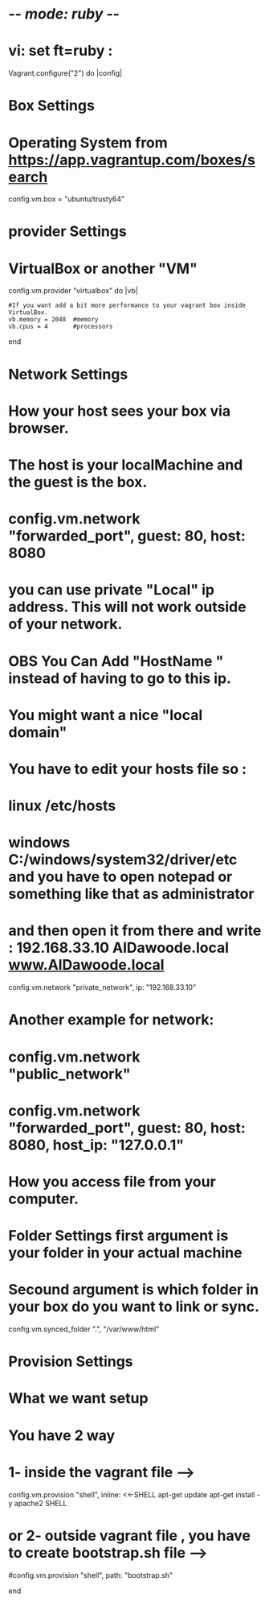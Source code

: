 # -*- mode: ruby -*-
# vi: set ft=ruby :


Vagrant.configure("2") do |config|


  # Box Settings 
  # Operating System from https://app.vagrantup.com/boxes/search
  config.vm.box = "ubuntu/trusty64"



  # provider Settings
  # VirtualBox or another "VM"  
  config.vm.provider "virtualbox" do |vb|

    #If you want add a bit more performance to your vagrant box inside VirtualBox.
    vb.memory = 2048  #memory
    vb.cpus = 4       #processors
  end



  # Network Settings
  # How your host sees your box via browser.

  # The host is your localMachine and the guest is the box.
  #  config.vm.network "forwarded_port", guest: 80, host: 8080

 

  # you can use private "Local" ip address. This will not work outside of your network.
  # OBS You Can Add "HostName " instead of having to go to this ip.
  # You might want a nice "local domain"
  # You have to edit your hosts file so :
  # linux /etc/hosts
  # windows C:/windows/system32/driver/etc and you have to open notepad or something like that as administrator
  # and then open it from there and write : 192.168.33.10 AlDawoode.local www.AlDawoode.local
   config.vm.network "private_network", ip: "192.168.33.10"

  # Another example for network:
  # config.vm.network "public_network"
  # config.vm.network "forwarded_port", guest: 80, host: 8080, host_ip: "127.0.0.1"

  # How you access file from your computer.
  # Folder Settings   first argument is your folder in your actual machine
  # Secound argument is which folder in your box do you want to link or sync. 
   config.vm.synced_folder ".", "/var/www/html"



  # Provision Settings
  # What we want setup 
  # You have 2 way 
  # 1- inside the vagrant file -->
   config.vm.provision "shell", inline: <<-SHELL
     apt-get update
     apt-get install -y apache2
   SHELL


 
  # or 2- outside vagrant file , you have to create bootstrap.sh file --> 
  #config.vm.provision "shell", path: "bootstrap.sh"
 



end
